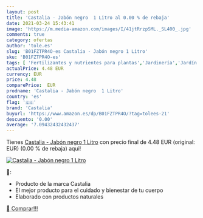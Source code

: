 ```yaml
---
layout: post
title: 'Castalia - Jabón negro  1 Litro al 0.00 % de rebaja'
date: 2021-03-24 15:43:41
image: 'https://m.media-amazon.com/images/I/41jtRrzpSML._SL400_.jpg'
comments: true
category: ofertas
author: 'tole.es'
slug: 'B01FZTPR4O-es Castalia - Jabón negro 1 Litro'
sku: 'B01FZTPR4O-es'
tags: [ 'Fertilizantes y nutrientes para plantas','Jardinería','Jardín','Nutrientes orgánicos  para jardinería','castalia','jabón', ]
actualPrice: 4.48 EUR
currency: EUR
price: 4.48
comparePrice:  EUR
prodname: 'Castalia - Jabón negro  1 Litro'
country: 'es'
flag: '🇪🇸'
brand: 'Castalia'
buyurl: 'https://www.amazon.es/dp/B01FZTPR4O/?tag=tolees-21'
descuento: '0.00'
average: '7.09432432432437'
---
```


Tienes [Castalia - Jabón negro  1 Litro](https://www.amazon.es/dp/B01FZTPR4O/?tag=tolees-21) con precio final de  4.48 EUR (original:  EUR) (0.00 %  de rebaja) aqui!

[![Castalia - Jabón negro  1 Litro](https://m.media-amazon.com/images/I/41jtRrzpSML._SL400_.jpg)](https://www.amazon.es/dp/B01FZTPR4O/?tag=tolees-21)

🔎:

- Producto de la marca Castalia
- El mejor producto para el cuidado y bienestar de tu cuerpo
- Elaborado con productos naturales

[🛒 Comprar!!!](https://www.amazon.es/dp/B01FZTPR4O/?tag=tolees-21)
